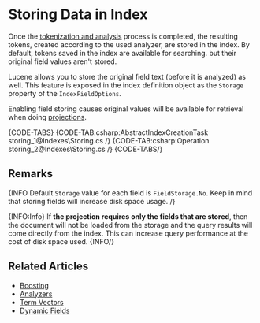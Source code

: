 # Storing Data in Index

Once the [tokenization and analysis](../indexes/using-analyzers) process is completed, the resulting tokens, created according to the used analyzer, are stored in the index.
By default, tokens saved in the index are available for searching. but their original field values aren't stored.

Lucene allows you to store the original field text (before it is analyzed) as well. This feature is exposed in the index definition object as the `Storage` property of the `IndexFieldOptions`.

Enabling field storing causes original values will be available for retrieval when doing [projections](../indexes/querying/projections).

{CODE-TABS}
{CODE-TAB:csharp:AbstractIndexCreationTask storing_1@Indexes\Storing.cs /}
{CODE-TAB:csharp:Operation storing_2@Indexes\Storing.cs /}
{CODE-TABS/}

## Remarks

{INFO Default `Storage` value for each field is `FieldStorage.No`. Keep in mind that storing fields will increase disk space usage. /}

{INFO:Info}
If **the projection requires only the fields that are stored**, then the document will not be loaded from the storage and the query results will come directly from the index. This can increase query performance at the cost of disk space used.
{INFO/}

## Related Articles

- [Boosting](../indexes/boosting)
- [Analyzers](../indexes/using-analyzers)
- [Term Vectors](../indexes/using-term-vectors)
- [Dynamic Fields](../indexes/using-dynamic-fields)
